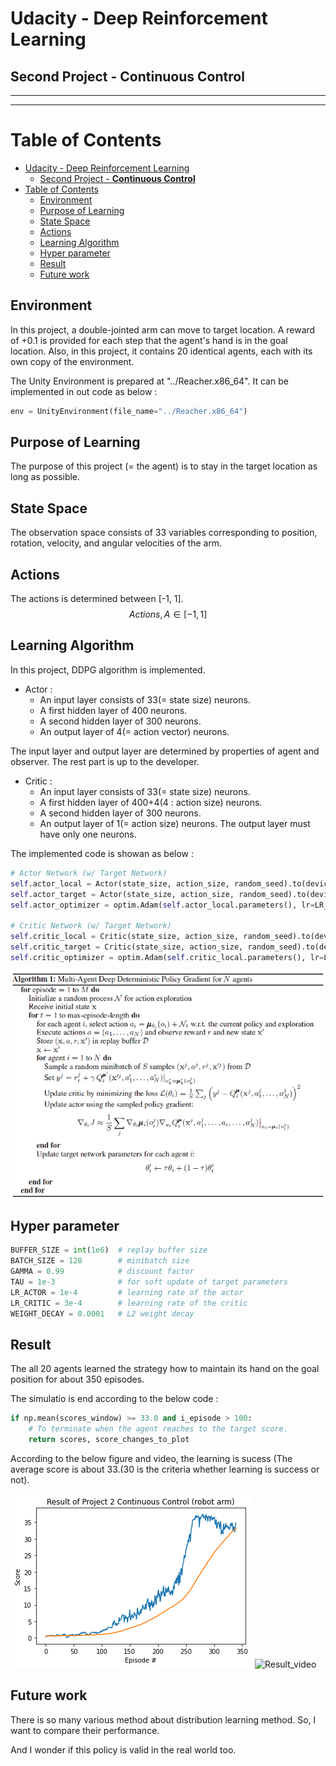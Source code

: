 # Udacity - Deep Reinforcement Learning
## Second Project - **Continuous Control**
------
------
# Table of Contents
- [Udacity - Deep Reinforcement Learning](#udacity---deep-reinforcement-learning)
  - [Second Project - **Continuous Control**](#second-project---continuous-control)
- [Table of Contents](#table-of-contents)
  - [Environment](#environment)
  - [Purpose of Learning](#purpose-of-learning)
  - [State Space](#state-space)
  - [Actions](#actions)
  - [Learning Algorithm](#learning-algorithm)
  - [Hyper parameter](#hyper-parameter)
  - [Result](#result)
  - [Future work](#future-work)

## Environment
In this project,  a double-jointed arm can move to target location. A reward of +0.1 is provided for each step that the agent's hand is in the goal location.
Also, in this project, it contains 20 identical agents, each with its own copy of the environment.


The Unity Environment is prepared at "../Reacher.x86_64".
It can be implemented in out code as below :
```python
env = UnityEnvironment(file_name="../Reacher.x86_64")
```

## Purpose of Learning
The purpose of this project (= the agent) is to stay in the target location as long as possible.

## State Space
The observation space consists of 33 variables corresponding to position, rotation, velocity, and angular velocities of the arm.


## Actions
The actions is determined between [-1, 1].
$$
Actions, A \in [-1, 1]
$$

## Learning Algorithm
In this project, DDPG algorithm is implemented.

- Actor :
  - An input layer consists of 33(= state size) neurons.
  - A first hidden layer of 400 neurons.
  - A second hidden layer of 300 neurons.
  - An output layer of 4(= action vector) neurons.

The input layer and output layer are determined by properties of agent and observer. The rest part is up to the developer.

- Critic :
  - An input layer consists of 33(= state size) neurons.
  - A first hidden layer of 400+4(4 : action size) neurons.
  - A second hidden layer of 300 neurons.
  - An output layer of 1(= action size) neurons.
The output layer must have only one neurons.

The implemented code is showan as below :
```python
# Actor Network (w/ Target Network)
self.actor_local = Actor(state_size, action_size, random_seed).to(device)
self.actor_target = Actor(state_size, action_size, random_seed).to(device)
self.actor_optimizer = optim.Adam(self.actor_local.parameters(), lr=LR_ACTOR)

# Critic Network (w/ Target Network)
self.critic_local = Critic(state_size, action_size, random_seed).to(device)
self.critic_target = Critic(state_size, action_size, random_seed).to(device)
self.critic_optimizer = optim.Adam(self.critic_local.parameters(), lr=LR_CRITIC, weight_decay=WEIGHT_DECAY)
```
![DDPG](./DDPG.png)

## Hyper parameter
```python
BUFFER_SIZE = int(1e6)  # replay buffer size
BATCH_SIZE = 128        # minibatch size
GAMMA = 0.99            # discount factor
TAU = 1e-3              # for soft update of target parameters
LR_ACTOR = 1e-4         # learning rate of the actor 
LR_CRITIC = 3e-4        # learning rate of the critic
WEIGHT_DECAY = 0.0001   # L2 weight decay
```

## Result 
The all 20 agents learned the strategy how to maintain its hand on the goal position for about 350 episodes.

The simulatio is end according to the below code :
```python
if np.mean(scores_window) >= 33.0 and i_episode > 100:
    # To terminate when the agent reaches to the target score.
    return scores, score_changes_to_plot
```
According to the below figure and video, the learning is sucess (The average score is about 33.(30 is the criteria whether learning is success or not).

![Result](../output.png)
![Result_video](../final_phase.gif)

## Future work
There is so many various method about distribution learning method.
So, I want to compare their performance.

And I wonder if this policy is valid in the real world too.